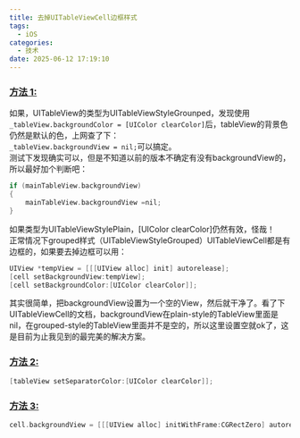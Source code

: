 ```yaml
---
title: 去掉UITableViewCell边框样式
tags:
  - iOS
categories:
  - 技术
date: 2025-06-12 17:19:10
---
```



### [方法 1:](#1)

如果，UITableView的类型为UITableViewStyleGrounped，发现使用`_tableView.backgroundColor = [UIColor clearColor]`后，tableView的背景色仍然是默认的色，上网查了下：  
`_tableView.backgroundView = nil;`可以搞定。  
测试下发现确实可以，但是不知道以前的版本不确定有没有backgroundView的，所以最好加个判断吧：

```objectivec
if (mainTableView.backgroundView)
{
    mainTableView.backgroundView =nil;
}
```

如果类型为UITableViewStylePlain，[UIColor clearColor]仍然有效，怪哉！  
正常情况下grouped样式（UITableViewStyleGrouped）UITableViewCell都是有边框的，如果要去掉边框可以用：

```objectivec
UIView *tempView = [[[UIView alloc] init] autorelease];
[cell setBackgroundView:tempView];
[cell setBackgroundColor:[UIColor clearColor]];
```

其实很简单，把backgroundView设置为一个空的View，然后就干净了。看了下UITableViewCell的文档，backgroundView在plain-style的TableView里面是nil，在grouped-style的TableView里面并不是空的，所以这里设置空就ok了，这是目前为止我见到的最完美的解决方案。

### [方法 2:](#2)

```objectivec
[tableView setSeparatorColor:[UIColor clearColor]];
```

### [方法 3:](#3)

```objectivec
cell.backgroundView = [[[UIView alloc] initWithFrame:CGRectZero] autorelease];
```
